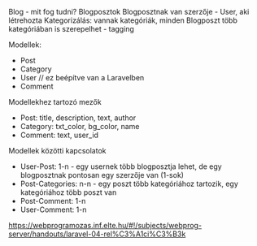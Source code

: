 Blog - mit fog tudni?
Blogposztok
Blogposztnak van szerzője - User, aki létrehozta
Kategorizálás: vannak kategóriák, minden Blogposzt több kategóriában is szerepelhet - tagging


Modellek:
- Post
- Category
- User // ez beépítve van a Laravelben
- Comment


Modellekhez tartozó mezők
- Post: title, description, text, author
- Category: txt_color, bg_color, name
- Comment: text, user_id


Modellek közötti kapcsolatok
- User-Post: 1-n - egy usernek több blogposztja lehet, de egy blogposztnak pontosan egy szerzője van (1-sok)
- Post-Categories: n-n - egy poszt több kategóriához tartozik, egy kategóriához több poszt van
- Post-Comment: 1-n
- User-Comment: 1-n

https://webprogramozas.inf.elte.hu/#!/subjects/webprog-server/handouts/laravel-04-rel%C3%A1ci%C3%B3k
